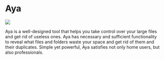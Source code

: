 # Aya
![](https://img.shields.io/badge/platform-windows-brightgreen.svg)

Aya is a well-designed tool that helps you take control over your large files and get rid of useless ones.
Aya has necessary and sufficient functionality to reveal what files and folders waste your space and get rid of them and their duplicates. Simple yet powerful, Aya satisfies not only home users, but also professionals.
